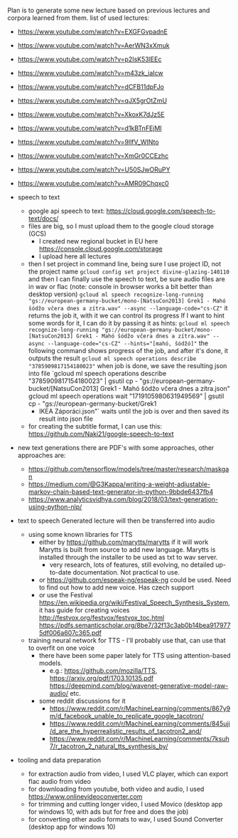 Plan is to generate some new lecture based on previous lectures and corpora
learned from them. list of used lectures: 
- https://www.youtube.com/watch?v=EXGFGvpadnE
- https://www.youtube.com/watch?v=AerWN3xXmuk
- https://www.youtube.com/watch?v=p2IsK53lEEc
- https://www.youtube.com/watch?v=m43zk_iaIcw
- https://www.youtube.com/watch?v=dCFB11dpFJo
- https://www.youtube.com/watch?v=qJX5grOtZmU
- https://www.youtube.com/watch?v=XkoxK7dJz5E
- https://www.youtube.com/watch?v=d1kBTnFEjMI
- https://www.youtube.com/watch?v=9llfV_WINto
- https://www.youtube.com/watch?v=XmGr0CCEzhc
- https://www.youtube.com/watch?v=U50SJwORuPY
- https://www.youtube.com/watch?v=AMR09Chqxc0

-   speech to text
    -   google api speech to text: https://cloud.google.com/speech-to-text/docs/
    -   files are big, so I must upload them to the google cloud storage (GCS)
        -   I created new regional bucket in EU here
            https://console.cloud.google.com/storage
        -   I upload here all lectures        
    -   then I set project in command line, being sure I use project ID, not the
        project name `gcloud config set project divine-glazing-140110` and then
        I can finally use the speech to text, be sure audio files are in wav or
        flac (note: console in browser works a bit better than desktop version)
        `gcloud ml speech recognize-long-running
        "gs://european-germany-bucket/mono-[NatsuCon2013] Grek1 - Mahó šódžo
        včera dnes a zítra.wav" --async --language-code="cs-CZ"` it returns the
        job it, with it we can control its progress If I want to hint some words
        for it, I can do it by passing it as hints: `gcloud ml speech
        recognize-long-running "gs://european-germany-bucket/mono-[NatsuCon2013]
        Grek1 - Mahó šódžo včera dnes a zítra.wav" --async
        --language-code="cs-CZ" --hints="[mahó, šódžó]"` the following command
        shows progress of the job, and after it's done, it outputs the result
        `gcloud ml speech operations describe "3785909817154180023"` when job is
        done, we save the resulting json into file `gcloud ml speech operations
        describe "3785909817154180023" | gsutil cp -
        "gs://european-germany-bucket/[NatsuCon2013] Grek1 - Mahó šódžo včera
        dnes a zítra.json" gcloud ml speech operations wait
        "1719105980631949569" | gsutil cp - "gs://european-germany-bucket/Grek1
        -  IKEA Záporáci.json"` waits until the job is over and then saved its
        result into json file
    - for creating the subtitle format, I can use this: https://github.com/Naki21/google-speech-to-text
    
-   new text generations there are PDF's with some approaches, other approaches
    are:
    -   https://github.com/tensorflow/models/tree/master/research/maskgan
    -   https://medium.com/@G3Kappa/writing-a-weight-adjustable-markov-chain-based-text-generator-in-python-9bbde6437fb4
    -   https://www.analyticsvidhya.com/blog/2018/03/text-generation-using-python-nlp/

-   text to speech Generated lecture will then be transferred into audio
    -   using some known libraries for TTS
        -   either by https://github.com/marytts/marytts if it will work Marytts is
            built from source to add new language. Marytts is installed through the
            installer to be used as txt to wav server.
            -   very research, lots of features, still evolving, no detailed up-to-date 
                documentation. Not practical to use.
        -   or https://github.com/espeak-ng/espeak-ng could be used. Need to find
            out how to add new voice. Has czech support
        -   or use the Festival
            https://en.wikipedia.org/wiki/Festival_Speech_Synthesis_System, it has
            guide for creating voices http://festvox.org/festvox/festvox_toc.html
            https://pdfs.semanticscholar.org/8be7/32f13c3ab0b14bea9179775df006a607c365.pdf
    -   training neural network for TTS - I'll probably use that, can use that to overfit on one voice
        -   there have been some paper lately for TTS using attention-based models.
            -   e.g.: https://github.com/mozilla/TTS, https://arxiv.org/pdf/1703.10135.pdf
            https://deepmind.com/blog/wavenet-generative-model-raw-audio/ etc.
        - some reddit discussions for it 
            - https://www.reddit.com/r/MachineLearning/comments/867y9m/d_facebook_unable_to_replicate_google_tacotron/
            - https://www.reddit.com/r/MachineLearning/comments/845uji/d_are_the_hyperrealistic_results_of_tacotron2_and/
            - https://www.reddit.com/r/MachineLearning/comments/7ksuh7/r_tacotron_2_natural_tts_synthesis_by/
-   tooling and data preparation
    -   for extraction audio from video, I used VLC player, which can export flac audio from video
    -   for downloading from youtube, both video and audio, I used https://www.onlinevideoconverter.com
    -   for trimming and cutting longer video, I used Movico (desktop app for windows 10, with ads but for free and does the job)
    -   for converting other audio formats to wav, I used Sound Converter (desktop app for windows 10)